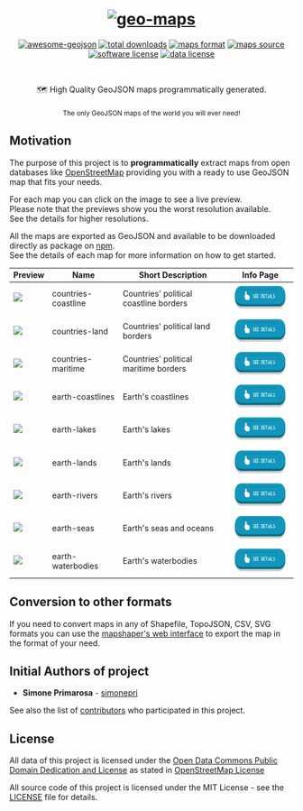 <h1 align="center">
  <a href="https://github.com/ADanback/geo-maps"><img src="https://raw.githubusercontent.com/ADanback/geo-maps/master/media/geo-maps.jpg" alt="geo-maps" /></a>
</h1>
<p align="center">
  <a href="https://github.com/tmcw/awesome-geojson"><img src="https://awesome.re/mentioned-badge.svg" alt="awesome-geojson" /></a>
  <a href="https://github.com/ADanback/geo-maps/releases"><img src="https://img.shields.io/github/tag/ADanback/geo-maps.svg" alt="total downloads" /></a>
  <a href="http://geojson.org/"><img src="https://img.shields.io/badge/format-GeoJSON-e67e22.svg" alt="maps format" /></a>
  <a href="http://www.openstreetmap.org/"><img src="https://img.shields.io/badge/source-OSM-2ecc71.svg" alt="maps source" /></a>
  <a href="LICENSE"><img src="https://img.shields.io/github/license/ADanback/geo-maps.svg" alt="software license" /></a>
  <a href="https://opendatacommons.org/licenses/odbl/1.0/"><img src="https://img.shields.io/badge/license-ODbL-2980b9.svg" alt="data license" /></a>
</p>
<br />
<p align="center">
  🗺 High Quality GeoJSON maps programmatically generated.
</p>
<p align="center">
  <sub>
    The only GeoJSON maps of the world you will ever need!
  </sub>
</p>

## Motivation
The purpose of this project is to **programmatically** extract maps from open
databases like [OpenStreetMap](https://www.openstreetmap.org) providing you
with a ready to use GeoJSON map that fits your needs.  

For each map you can click on the image to see a live preview.  
Please note that the previews show you the worst resolution available.  
See the details for higher resolutions.

All the maps are exported as GeoJSON and available to be downloaded directly as package on [npm](https://www.npmjs.com/org/geo-maps).  
See the details of each map for more information on how to get started.

Preview | Name | Short Description | Info Page
--------|------|-------------------|----------
<a alt="see countries-coastline on geojson.io" href="http://geojson.io/#data=data:text/x-url,./countries-coastline.js"><img src="./countries-coastline.png" height="100px"/></a> | countries-coastline | Countries' political coastline borders | <a alt="See countries-coastline details" href="./info/countries-coastline.md"><img src="media/details-button.png" height="50px"/></a>
<a alt="see countries-land on geojson.io" href="http://geojson.io/#data=data:text/x-url,./countries-land.js"><img src="./countries-land.png" height="100px"/></a> | countries-land | Countries' political land borders | <a alt="See countries-land details" href="./info/countries-land.md"><img src="media/details-button.png" height="50px"/></a>
<a alt="see countries-maritime on geojson.io" href="http://geojson.io/#data=data:text/x-url,./countries-maritime.js"><img src="./countries-maritime.png" height="100px"/></a> | countries-maritime | Countries' political maritime borders | <a alt="See countries-maritime details" href="./info/countries-maritime.md"><img src="media/details-button.png" height="50px"/></a>
<a alt="see earth-coastlines on geojson.io" href="http://geojson.io/#data=data:text/x-url,./earth-coastlines.js"><img src="./earth-coastlines.png" height="100px"/></a> | earth-coastlines | Earth's coastlines | <a alt="See earth-coastlines details" href="./info/earth-coastlines.md"><img src="media/details-button.png" height="50px"/></a>
<a alt="see earth-lakes on geojson.io" href="http://geojson.io/#data=data:text/x-url,./earth-lakes.js"><img src="./earth-lakes.png" height="100px"/></a> | earth-lakes | Earth's lakes | <a alt="See earth-lakes details" href="./info/earth-lakes.md"><img src="media/details-button.png" height="50px"/></a>
<a alt="see earth-lands on geojson.io" href="http://geojson.io/#data=data:text/x-url,./earth-lands.js"><img src="./earth-lands.png" height="100px"/></a> | earth-lands | Earth's lands | <a alt="See earth-lands details" href="./info/earth-lands.md"><img src="media/details-button.png" height="50px"/></a>
<a alt="see earth-rivers on geojson.io" href="http://geojson.io/#data=data:text/x-url,./earth-rivers.js"><img src="./earth-rivers.png" height="100px"/></a> | earth-rivers | Earth's rivers | <a alt="See earth-rivers details" href="./info/earth-rivers.md"><img src="media/details-button.png" height="50px"/></a>
<a alt="see earth-seas on geojson.io" href="http://geojson.io/#data=data:text/x-url,./earth-seas.js"><img src="./earth-seas.png" height="100px"/></a> | earth-seas | Earth's seas and oceans | <a alt="See earth-seas details" href="./info/earth-seas.md"><img src="media/details-button.png" height="50px"/></a>
<a alt="see earth-waterbodies on geojson.io" href="http://geojson.io/#data=data:text/x-url,./earth-waterbodies.js"><img src="./earth-waterbodies.png" height="100px"/></a> | earth-waterbodies | Earth's waterbodies | <a alt="See earth-waterbodies details" href="./info/earth-waterbodies.md"><img src="media/details-button.png" height="50px"/></a>

## Conversion to other formats
If you need to convert maps in any of Shapefile, TopoJSON, CSV, SVG formats you can use the [mapshaper's web interface](mapshaper.org) to export the map in the format of your need.  


## Initial Authors of project
* **Simone Primarosa** - [simonepri](https://github.com/simonepri)

See also the list of [contributors](https://github.com/simonepri/geo-maps/contributors) who participated in this project.

## License
All data of this project is licensed under the [Open Data Commons Public Domain Dedication and License](https://opendatacommons.org/licenses/odbl/1.0/) as stated in [OpenStreetMap License](http://www.openstreetmap.org/copyright)

All source code of this project is licensed under the MIT License - see the [LICENSE](LICENSE) file for details.
